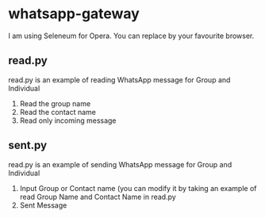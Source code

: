 # whatsapp-gateway
I am using Seleneum for Opera. You can replace by your favourite browser.

## read.py
read.py is an example of reading WhatsApp message for Group and Individual
1) Read the group name
2) Read the contact name
3) Read only incoming message
## sent.py
read.py is an example of sending WhatsApp message for Group and Individual
1) Input Group or Contact name (you can modify it by taking an example of read Group Name and Contact Name in read.py
2) Sent Message
